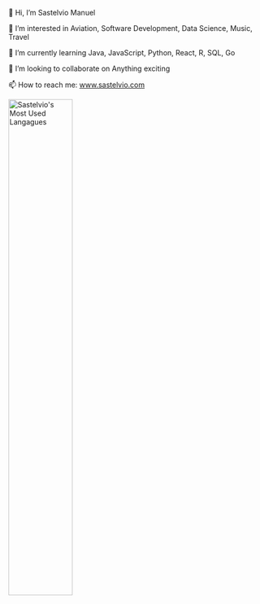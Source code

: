 👋 Hi, I’m Sastelvio Manuel

👀 I’m interested in Aviation, Software Development, Data Science, Music, Travel

🌱 I’m currently learning Java, JavaScript, Python, React, R, SQL, Go

💞️ I’m looking to collaborate on Anything exciting

📫 How to reach me: www.sastelvio.com

<a href="https://github.com/sastelvios/github-readme-stats"><img align="center" src="https://sas-github-readme-stats.vercel.app/api/top-langs?username=sastelvios&show_icons=true&bg_color=30,e96443,904e95&title_color=fff&text_color=fff&hide_border=true&layout=compact" alt="Sastelvio's Most Used Langagues" width="50%"/></a>

<!---
sastelvios/sastelvios is a ✨ special ✨ repository because its `README.md` (this file) appears on your GitHub profile.
You can click the Preview link to take a look at your changes.
--->
